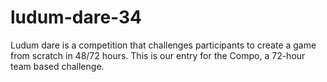 # ludum-dare-34
Ludum dare is a competition that challenges participants to create a game from scratch in 48/72 hours. This is our entry for the Compo, a 72-hour team based challenge.
